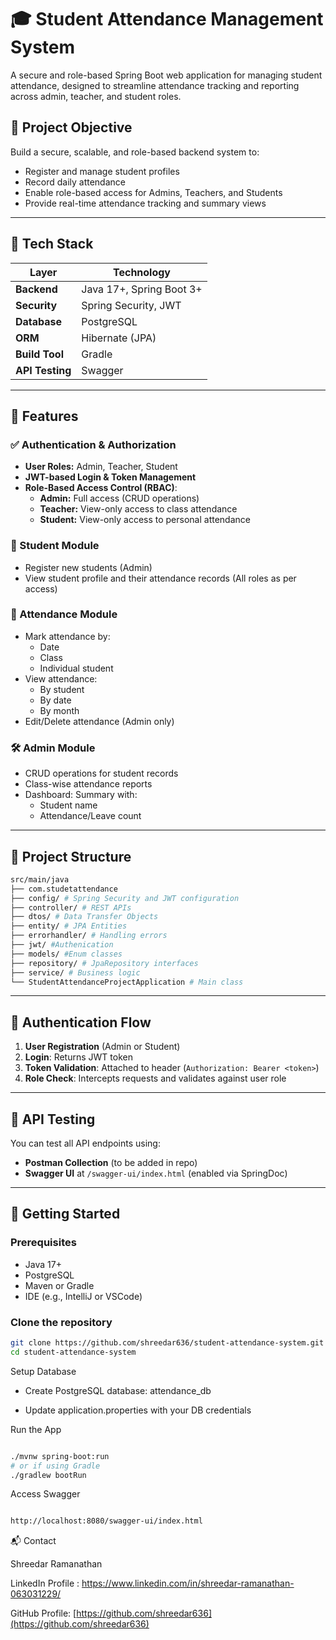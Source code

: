 # 🎓 Student Attendance Management System

A secure and role-based Spring Boot web application for managing student attendance, designed to streamline attendance tracking and reporting across admin, teacher, and student roles.

## 📌 Project Objective

Build a secure, scalable, and role-based backend system to:

- Register and manage student profiles
- Record daily attendance
- Enable role-based access for Admins, Teachers, and Students
- Provide real-time attendance tracking and summary views

---

## 🧰 Tech Stack

| Layer        | Technology        |
|--------------|-------------------|
| **Backend**  | Java 17+, Spring Boot 3+ |
| **Security** | Spring Security, JWT |
| **Database** | PostgreSQL         |
| **ORM**      | Hibernate (JPA)    |
| **Build Tool** |Gradle      |
| **API Testing** | Swagger |

---

## 🚀 Features

### ✅ Authentication & Authorization

- **User Roles:** Admin, Teacher, Student
- **JWT-based Login & Token Management**
- **Role-Based Access Control (RBAC)**:
  - **Admin:** Full access (CRUD operations)
  - **Teacher:** View-only access to class attendance
  - **Student:** View-only access to personal attendance

### 👤 Student Module

- Register new students (Admin)
- View student profile and their attendance records (All roles as per access)

### 📝 Attendance Module

- Mark attendance by:
  - Date
  - Class
  - Individual student
- View attendance:
  - By student
  - By date
  - By month
- Edit/Delete attendance (Admin only)

### 🛠️ Admin Module

- CRUD operations for student records
- Class-wise attendance reports
- Dashboard: Summary with:
  - Student name
  - Attendance/Leave count

---

## 📂 Project Structure
```bash
src/main/java
├── com.studetattendance 
├── config/ # Spring Security and JWT configuration
├── controller/ # REST APIs
├── dtos/ # Data Transfer Objects
├── entity/ # JPA Entities
├── errorhandler/ # Handling errors
├── jwt/ #Authenication
├── models/ #Enum classes
├── repository/ # JpaRepository interfaces
├── service/ # Business logic
└── StudentAttendanceProjectApplication # Main class

```

---

## 🔐 Authentication Flow

1. **User Registration** (Admin or Student)
2. **Login**: Returns JWT token
3. **Token Validation**: Attached to header (`Authorization: Bearer <token>`)
4. **Role Check**: Intercepts requests and validates against user role

---

## 🧪 API Testing

You can test all API endpoints using:

- **Postman Collection** (to be added in repo)
- **Swagger UI** at `/swagger-ui/index.html` (enabled via SpringDoc)

---

## 🏁 Getting Started

### Prerequisites

- Java 17+
- PostgreSQL
- Maven or Gradle
- IDE (e.g., IntelliJ or VSCode)

### Clone the repository

```bash
git clone https://github.com/shreedar636/student-attendance-system.git
cd student-attendance-system
```
Setup Database

- Create PostgreSQL database: attendance_db

- Update application.properties with your DB credentials

Run the App
```bash

./mvnw spring-boot:run
# or if using Gradle
./gradlew bootRun
```
Access Swagger
```bash

http://localhost:8080/swagger-ui/index.html
```
📬 Contact

Shreedar Ramanathan

LinkedIn Profile : [https://www.linkedin.com/in/shreedar-ramanathan-063031229/
](https://www.linkedin.com/in/shreedar-ramanathan-063031229)


GitHub Profile: [https://github.com/shreedar636](https://github.com/shreedar636)